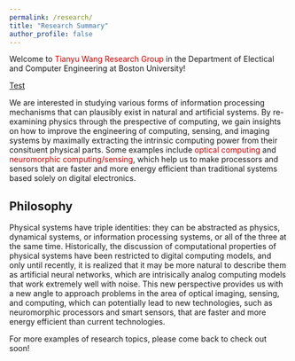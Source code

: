 ```yaml
---
permalink: /research/
title: "Research Summary"
author_profile: false
---
```


Welcome to <span style="color: #cc0000;">Tianyu Wang Research Group</span> in the Department of Electical and Computer Engineering at Boston University!

<A href="philosophy">Test</A>

We are interested in studying various forms of information processing mechanisms that can plausibly exist in natural and artificial systems. By re-examining physics through the prespective of computing, we gain insights on how to improve the engineering of computing, sensing, and imaging systems by maximally extracting the intrinsic computing power from their consituent physical parts. Some examples include <span style="color: #cc0000;">optical computing</span> and <span style="color: #cc0000;">neuromorphic computing/sensing</span>, which help us to make processors and sensors that are faster and more energy efficient than traditional systems based solely on digital electronics.

## Philosophy ##

Physical systems have triple identities: they can be abstracted as physics, dynamical systems, or information processing systems, or all of the three at the same time. Historically, the discussion of computational properties of physical systems have been restricted to digital computing models, and only until recently, it is realized that it may be more natural to describe them as artificial neural networks, which are intrisically analog computing models that work extremely well with noise. This new perspective provides us with a new angle to approach problems in the area of optical imaging, sensing, and computing, which can potentially lead to new technologies, such as neuromorphic processors and smart sensors, that are faster and more energy efficient than current technologies.

For more examples of research topics, please come back to check out soon!